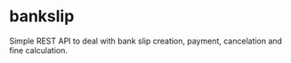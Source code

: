 # bankslip
Simple REST API to deal with bank slip creation, payment, cancelation and fine calculation.
